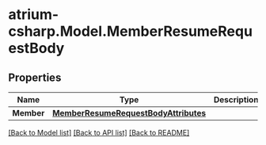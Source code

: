 # atrium-csharp.Model.MemberResumeRequestBody
## Properties

Name | Type | Description | Notes
------------ | ------------- | ------------- | -------------
**Member** | [**MemberResumeRequestBodyAttributes**](MemberResumeRequestBodyAttributes.md) |  | [optional] 

[[Back to Model list]](../README.md#documentation-for-models) [[Back to API list]](../README.md#documentation-for-api-endpoints) [[Back to README]](../README.md)

